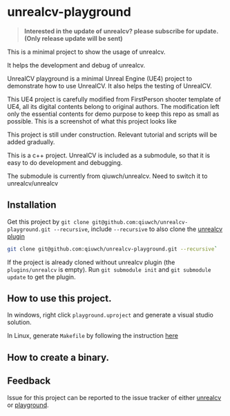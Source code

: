 # unrealcv-playground

> **Interested in the update of unrealcv? please subscribe for update. (Only release update will be sent)**

This is a minimal project to show the usage of unrealcv.

It helps the development and debug of unrealcv.

UnrealCV playground is a minimal Unreal Engine (UE4) project to demonstrate how to use UnrealCV. It also helps the testing of UnrealCV.

This UE4 project is carefully modified from FirstPerson shooter template of UE4, all its digital contents belong to original authors. The modification left only the essential contents for demo purpose to keep this repo as small as possible. This is a screenshot of what this project looks like

This project is still under construction. Relevant tutorial and scripts will be added gradually.

This is a c++ project. UnrealCV is included as a submodule, so that it is easy to do development and debugging.

The submodule is currently from qiuwch/unrealcv. Need to switch it to unrealcv/unrealcv

## Installation

Get this project by `git clone git@github.com:qiuwch/unrealcv-playground.git --recursive`, include `--recursive` to also clone the [unrealcv plugin](http://github.com/unrealcv/unrealcv)

```bash
git clone git@github.com:qiuwch/unrealcv-playground.git --recursive`
```

If the project is already cloned without unrealcv plugin (the `plugins/unrealcv` is empty). Run `git submodule init` and `git submodule update` to get the plugin.

## How to use this project.

In windows, right click `playground.uproject` and generate a visual studio solution.

In Linux, generate `Makefile` by following the instruction [here](https://wiki.unrealengine.com/Building_On_Linux#Generating_project_files_for_your_project)

## How to create a binary.

## Feedback
Issue for this project can be reported to the issue tracker of either [unrealcv]() or [playground]().
